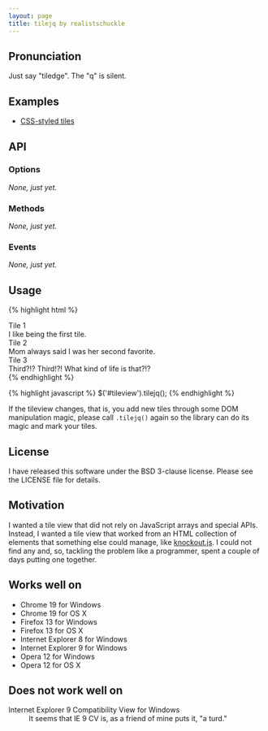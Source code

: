 ```yaml
---
layout: page
title: tilejq by realistschuckle
---
```


## Pronunciation

Just say "tiledge". The "q" is silent.

## Examples

* [CSS-styled tiles](/tilejq/examples/css-styled-example.html)

## API

### Options

*None, just yet.*

### Methods

*None, just yet.*

### Events

*None, just yet.*

## Usage

{% highlight html %}
<div id="tileview">
  <div>
    <div>Tile 1</div>
    <div>I like being the first tile.</div>
  </div>
  <div>
    <div>Tile 2</div>
    <div>Mom always said I was her second favorite.</div>
  </div>
  <div>
    <div>Tile 3</div>
    <div>Third?!? Third!?! What kind of life is that?!?</div>
  </div>
</div>
{% endhighlight %}

{% highlight javascript %}
$('#tileview').tilejq();
{% endhighlight %}

If the tileview changes, that is, you add new tiles through some DOM
manipulation magic, please call `.tilejq()` again so the library can do its
magic and mark your tiles.

## License

I have released this software under the BSD 3-clause license. Please see the
LICENSE file for details.

## Motivation

I wanted a tile view that did not rely on JavaScript arrays and special APIs.
Instead, I wanted a tile view that worked from an HTML collection of elements
that something else could manage, like [knockout.js](http://knockoutjs.com). I
could not find any and, so, tackling the problem like a programmer, spent a
couple of days putting one together.

## Works well on

* Chrome 19 for Windows
* Chrome 19 for OS X
* Firefox 13 for Windows
* Firefox 13 for OS X
* Internet Explorer 8 for Windows
* Internet Explorer 9 for Windows
* Opera 12 for Windows
* Opera 12 for OS X

## Does not work well on

<dl>
  <dt>Internet Explorer 9 Compatibility View for Windows</dt>
  <dd>
    It seems that IE 9 CV is, as a friend of mine puts it, "a turd."
  </dd>
</dl>
